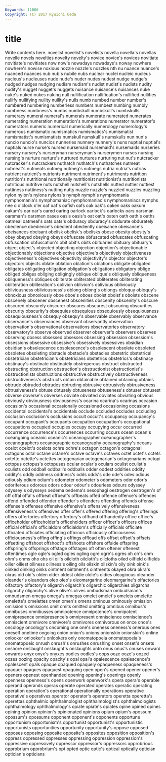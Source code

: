 ```yaml
---
Keywords: 11000 
Copyright: (C) 2017 Ryuichi Ueda
---
```


# title

Write contents here.
 novelist novelist's novelists novella novella's novellas novelle
novels novelties novelty novelty's novice novice's novices novitiate novitiate's novitiates
now now's nowadays nowadays's noway nowhere nowhere's nowise noxious nozzle
nozzle's nozzles nth nu nuance nuance's nuanced nuances nub nub's
nubile nubs nuclear nuclei nucleic nucleus nucleus's nucleuses nude nude's
nuder nudes nudest nudge nudge's nudged nudges nudging nudism nudism's
nudist nudist's nudists nudity nudity's nugget nugget's nuggets nuisance nuisance's
nuisances nuke nuke's nuked nukes nuking null nullification nullification's nullified
nullifies nullify nullifying nullity nullity's nulls numb numbed number number's
numbered numbering numberless numbers numbest numbing numbly numbness numbness's numbs
numbskull numbskull's numbskulls numeracy numeral numeral's numerals numerate numerated numerates
numerating numeration numeration's numerations numerator numerator's numerators numeric numerical numerically
numerology numerology's numerous numismatic numismatics numismatics's numismatist numismatist's numismatists numskull
numskull's numskulls nun nun's nuncio nuncio's nuncios nunneries nunnery nunnery's
nuns nuptial nuptial's nuptials nurse nurse's nursed nursemaid nursemaid's nursemaids
nurseries nursery nursery's nurseryman nurseryman's nurserymen nurses nursing nursing's nurture
nurture's nurtured nurtures nurturing nut nut's nutcracker nutcracker's nutcrackers nuthatch
nuthatch's nuthatches nutmeat nutmeat's nutmeats nutmeg nutmeg's nutmegs nutria nutria's
nutrias nutrient nutrient's nutrients nutriment nutriment's nutriments nutrition nutrition's nutritional
nutritionally nutritionist nutritionist's nutritionists nutritious nutritive nuts nutshell nutshell's nutshells
nutted nuttier nuttiest nuttiness nuttiness's nutting nutty nuzzle nuzzle's nuzzled
nuzzles nuzzling nylon nylon's nylons nylons's nymph nymph's nymphomania nymphomania's
nymphomaniac nymphomaniac's nymphomaniacs nymphs née o o'clock o'er oaf oaf's
oafish oafs oak oak's oaken oaks oakum oakum's oar oar's
oared oaring oarlock oarlock's oarlocks oars oarsman oarsman's oarsmen oases
oasis oasis's oat oat's oaten oath oath's oaths oatmeal oatmeal's
oats oats's obduracy obduracy's obdurate obdurately obedience obedience's obedient obediently
obeisance obeisance's obeisances obeisant obelisk obelisk's obelisks obese obesity obesity's
obey obeyed obeying obeys obfuscate obfuscated obfuscates obfuscating obfuscation obfuscation's
obit obit's obits obituaries obituary obituary's object object's objected objecting
objection objection's objectionable objectionably objections objective objective's objectively objectiveness objectiveness's
objectives objectivity objectivity's objector objector's objectors objects oblate oblation oblation's
oblations obligate obligated obligates obligating obligation obligation's obligations obligatory oblige
obliged obliges obliging obligingly oblique oblique's obliquely obliqueness obliqueness's obliques
obliterate obliterated obliterates obliterating obliteration obliteration's oblivion oblivion's oblivious obliviously
obliviousness obliviousness's oblong oblong's oblongs obloquy obloquy's obnoxious obnoxiously oboe
oboe's oboes oboist oboist's oboists obscene obscenely obscener obscenest obscenities
obscenity obscenity's obscure obscured obscurely obscurer obscures obscurest obscuring obscurities
obscurity obscurity's obsequies obsequious obsequiously obsequiousness obsequiousness's obsequy obsequy's observable
observably observance observance's observances observant observantly observation observation's observational observations
observatories observatory observatory's observe observed observer observer's observers observes observing
obsess obsessed obsesses obsessing obsession obsession's obsessions obsessive obsessive's obsessively
obsessives obsidian obsidian's obsolescence obsolescence's obsolescent obsolete obsoleted obsoletes obsoleting
obstacle obstacle's obstacles obstetric obstetrical obstetrician obstetrician's obstetricians obstetrics obstetrics's
obstinacy obstinacy's obstinate obstinately obstreperous obstruct obstructed obstructing obstruction obstruction's
obstructionist obstructionist's obstructionists obstructions obstructive obstructively obstructiveness obstructiveness's obstructs obtain
obtainable obtained obtaining obtains obtrude obtruded obtrudes obtruding obtrusive obtrusively
obtrusiveness obtrusiveness's obtuse obtusely obtuseness obtuseness's obtuser obtusest obverse obverse's
obverses obviate obviated obviates obviating obvious obviously obviousness obviousness's ocarina
ocarina's ocarinas occasion occasion's occasional occasionally occasioned occasioning occasions occidental
occidental's occidentals occlude occluded occludes occluding occlusion occlusion's occlusions occult
occult's occupancy occupancy's occupant occupant's occupants occupation occupation's occupational occupations
occupied occupies occupy occupying occur occurred occurrence occurrence's occurrences occurring
occurs ocean ocean's oceangoing oceanic oceanic's oceanographer oceanographer's oceanographers oceanographic
oceanography oceanography's oceans ocelot ocelot's ocelots ochre ochre's octagon octagon's
octagonal octagons octal octane octane's octave octave's octaves octet octet's
octets octette octette's octettes octogenarian octogenarian's octogenarians octopi octopus octopus's
octopuses ocular ocular's oculars oculist oculist's oculists odd oddball oddball's
oddballs odder oddest oddities oddity oddity's oddly oddness oddness's odds
odds's ode ode's odes odious odiously odium odium's odometer odometer's
odometers odor odor's odoriferous odorous odors odour odour's odourless odours
odyssey odyssey's odysseys oedema oedema's oesophagi oestrogen oestrogen's of off
offal offal's offbeat offbeat's offbeats offed offence offence's offences offend
offended offender offender's offenders offending offends offense offense's offenses offensive
offensive's offensively offensiveness offensiveness's offensives offer offer's offered offering offering's
offerings offers offertories offertory offertory's offhand offhandedly office office's officeholder
officeholder's officeholders officer officer's officers offices official official's officialdom officialdom's
officially officials officiate officiated officiates officiating officious officiously officiousness officiousness's
offing offing's offings offload offs offset offset's offsets offsetting offshoot
offshoot's offshoots offshore offside offspring offspring's offsprings offstage offstages oft
often oftener oftenest oftentimes ogle ogle's ogled ogles ogling ogre
ogre's ogres oh oh's ohm ohm's ohms oho ohs oil
oil's oilcloth oilcloth's oilcloths oiled oilfield oilfields oilier oiliest oiliness
oiliness's oiling oils oilskin oilskin's oily oink oink's oinked oinking
oinks ointment ointment's ointments okayed okra okra's okras old old's
olden older oldest oldie oldie's oldies oleaginous oleander oleander's oleanders
oleo oleo's oleomargarine oleomargarine's olfactories olfactory olfactory's oligarch oligarch's oligarchic
oligarchies oligarchs oligarchy oligarchy's olive olive's olives ombudsman ombudsman's ombudsmen
omega omega's omegas omelet omelet's omelets omelette omelette's omelettes omen
omen's omens ominous ominously omission omission's omissions omit omits omitted
omitting omnibus omnibus's omnibuses omnibusses omnipotence omnipotence's omnipotent omnipresence omnipresence's
omnipresent omniscience omniscience's omniscient omnivore omnivore's omnivores omnivorous on once
once's oncology oncology's oncoming one one's oneness oneness's onerous ones
oneself onetime ongoing onion onion's onions onionskin onionskin's online onlooker
onlooker's onlookers only onomatopoeia onomatopoeia's onomatopoeic onrush onrush's onrushes onrushing
onset onset's onsets onshore onslaught onslaught's onslaughts onto onus onus's
onuses onward onwards onyx onyx's onyxes oodles oodles's oops ooze
ooze's oozed oozes oozing opacity opacity's opal opal's opalescence opalescence's
opalescent opals opaque opaqued opaquely opaqueness opaqueness's opaquer opaques opaquest
opaquing open open's opened opener opener's openers openest openhanded opening
opening's openings openly openness openness's opens openwork openwork's opera opera's
operable operand operands operas operate operated operates operatic operating operation
operation's operational operationally operations operative operative's operatives operator operator's operators
operetta operetta's operettas ophthalmic ophthalmologist ophthalmologist's ophthalmologists ophthalmology ophthalmology's opiate
opiate's opiates opine opined opines opining opinion opinion's opinionated opinions
opium opium's opossum opossum's opossums opponent opponent's opponents opportune opportunism
opportunism's opportunist opportunist's opportunistic opportunists opportunities opportunity opportunity's oppose opposed
opposes opposing opposite opposite's opposites opposition opposition's oppress oppressed oppresses
oppressing oppression oppression's oppressive oppressively oppressor oppressor's oppressors opprobrious opprobrium
opprobrium's opt opted optic optic's optical optically optician optician's opticians
